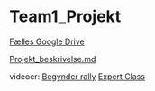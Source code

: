 # Team1_Projekt

[Fælles Google Drive](https://drive.google.com/drive/folders/1kziYI8s874VOhS0KtZtHVdeVerclFnDs?usp=drive_link)


[Projekt_beskrivelse.md](https://github.com/Team-1-ucl/Team1_Projekt/blob/main/Projekt_Beskrivelse.md)


videoer:
[Begynder rally](https://www.youtube.com/watch?v=WIaDdafw8To)
[Expert Class](https://www.youtube.com/watch?v=wb1boHfSWgw)
